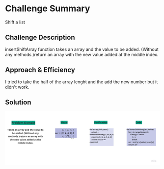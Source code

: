 # Challenge Summary
Shift a list
## Challenge Description

insertShiftArray function takes an array and the value to be added. (Without any methods )return an array with the new value added at the middle index.

## Approach & Efficiency
I tried to take the half of the array lenght and the add the new number but it didn't work.

## Solution
![array-shift](assets/array_shift.jpg)
